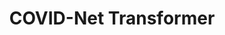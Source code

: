 ---
layout: page
title: 'COVID-Net Transformer'
description: Exploring explainability for COVID-19 radiography diagnosis with vision transformers
img: assets/img/publication_preview/transformer-diagram-cropped2.png
redirect: https://github.com/k78ma/COVIDNet-Transformer
importance: 2
category: open-source work
---